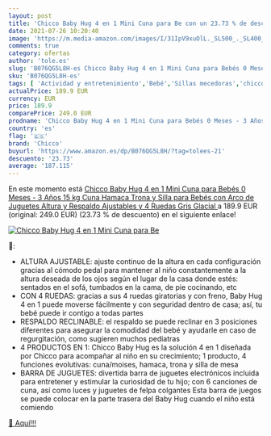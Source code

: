 ```yaml
---
layout: post
title: 'Chicco Baby Hug 4 en 1 Mini Cuna para Be con un 23.73 % de descuento'
date: 2021-07-26 10:20:40
image: 'https://m.media-amazon.com/images/I/31IpV9xuOlL._SL500_._SL400_.jpg'
comments: true
category: ofertas
author: 'tole.es'
slug: 'B076QG5L8H-es Chicco Baby Hug 4 en 1 Mini Cuna para Bebés 0 Meses - 3...'
sku: 'B076QG5L8H-es'
tags: [ 'Actividad y entretenimiento','Bebé','Sillas mecedoras','chicco','juguetes', ]
actualPrice: 189.9 EUR
currency: EUR
price: 189.9
comparePrice: 249.0 EUR
prodname: 'Chicco Baby Hug 4 en 1 Mini Cuna para Bebés 0 Meses - 3 Años  15 kg   Cuna  Hamaca  Trona y Silla para Bebés con Arco de Juguetes  Altura y Respaldo Ajustables y 4 Ruedas  Gris  Glacial '
country: 'es'
flag: '🇪🇸'
brand: 'Chicco'
buyurl: 'https://www.amazon.es/dp/B076QG5L8H/?tag=tolees-21'
descuento: '23.73'
average: '187.115'
---
```


En este momento está [Chicco Baby Hug 4 en 1 Mini Cuna para Bebés 0 Meses - 3 Años  15 kg   Cuna  Hamaca  Trona y Silla para Bebés con Arco de Juguetes  Altura y Respaldo Ajustables y 4 Ruedas  Gris  Glacial ](https://www.amazon.es/dp/B076QG5L8H/?tag=tolees-21) a 189.9 EUR (original: 249.0 EUR) (23.73 %  de descuento) en el siguiente enlace!

[![Chicco Baby Hug 4 en 1 Mini Cuna para Be](https://m.media-amazon.com/images/I/31IpV9xuOlL._SL500_._SL400_.jpg)](https://www.amazon.es/dp/B076QG5L8H/?tag=tolees-21)

🔎:

- ALTURA AJUSTABLE: ajuste continuo de la altura en cada configuración gracias al cómodo pedal para mantener al niño constantemente a la altura deseada de los ojos según el lugar de la casa donde estés: sentados en el sofá, tumbados en la cama, de pie cocinando, etc
- CON 4 RUEDAS: gracias a sus 4 ruedas giratorias y con freno, Baby Hug 4 en 1 puede moverse fácilmente y con seguridad dentro de casa; así, tu bebé puede ir contigo a todas partes
- RESPALDO RECLINABLE: el respaldo se puede reclinar en 3 posiciones diferentes para asegurar la comodidad del bebé y ayudarle en caso de regurgitación, como sugieren muchos pediatras
- 4 PRODUCTOS EN 1: Chicco Baby Hug es la solución 4 en 1 diseñada por Chicco para acompañar al niño en su crecimiento; 1 producto, 4 funciones evolutivas: cuna/moises, hamaca, trona y silla de mesa
- BARRA DE JUGUETES: divertida barra de juguetes electrónicos incluida para entretener y estimular la curiosidad de tu hijo; con 6 canciones de cuna, así como luces y juguetes de felpa colgantes Esta barra de juegos se puede colocar en la parte trasera del Baby Hug cuando el niño está comiendo

[🛒 Aquí!!!](https://www.amazon.es/dp/B076QG5L8H/?tag=tolees-21)
